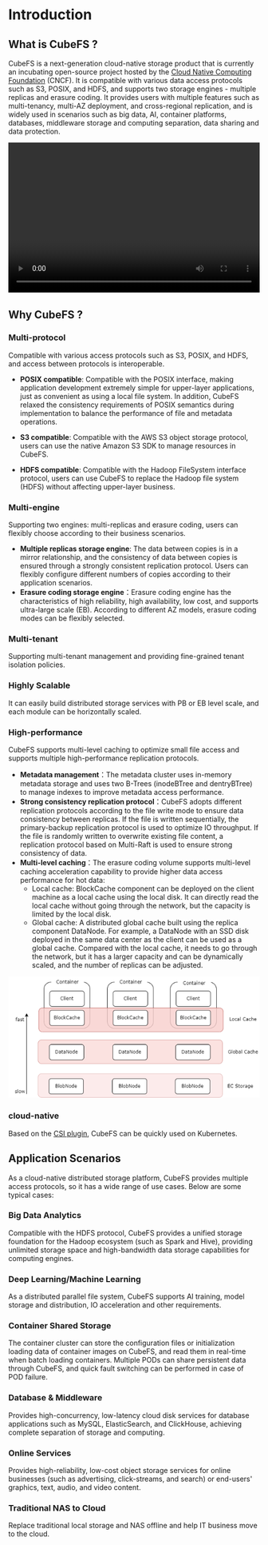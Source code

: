 # Introduction

## What is CubeFS ?

CubeFS is a next-generation cloud-native storage product that is currently an incubating open-source project hosted by the [Cloud Native Computing Foundation](https://www.cncf.io/projects/cubefs/) (CNCF). It is compatible with various data access protocols such as S3, POSIX, and HDFS, and supports two storage engines - multiple replicas and erasure coding. It provides users with multiple features such as multi-tenancy, multi-AZ deployment, and cross-regional replication, and is widely used in scenarios such as big data, AI, container platforms, databases, middleware storage and computing separation, data sharing and data protection.

<video width="100%" height="300" controls>
    <source src="https://ocs-cn-north1.heytapcs.com/cubefs/website-file/cubefsintro.mp4" type="video/mp4">
</video>

## Why CubeFS ?

### Multi-protocol

Compatible with various access protocols such as S3, POSIX, and HDFS, and access between protocols is interoperable.

- **POSIX compatible**: Compatible with the POSIX interface, making application development extremely simple for upper-layer applications, just as convenient as using a local file system. In addition, CubeFS relaxed the consistency requirements of POSIX semantics during implementation to balance the performance of file and metadata operations.

- **S3 compatible**: Compatible with the AWS S3 object storage protocol, users can use the native Amazon S3 SDK to manage resources in CubeFS.

- **HDFS compatible**: Compatible with the Hadoop FileSystem interface protocol, users can use CubeFS to replace the Hadoop file system (HDFS) without affecting upper-layer business.

### Multi-engine

Supporting two engines: multi-replicas and erasure coding, users can flexibly choose according to their business scenarios.

- **Multiple replicas storage engine**: The data between copies is in a mirror relationship, and the consistency of data between copies is ensured through a strongly consistent replication protocol. Users can flexibly configure different numbers of copies according to their application scenarios.
- **Erasure coding storage engine**：Erasure coding engine has the characteristics of high reliability, high availability, low cost, and supports ultra-large scale (EB). According to different AZ models, erasure coding modes can be flexibly selected.

### Multi-tenant

Supporting multi-tenant management and providing fine-grained tenant isolation policies.

### Highly Scalable

It can easily build distributed storage services with PB or EB level scale, and each module can be horizontally scaled.

### High-performance

CubeFS supports multi-level caching to optimize small file access and supports multiple high-performance replication protocols.

- **Metadata management**：The metadata cluster uses in-memory metadata storage and uses two B-Trees (inodeBTree and dentryBTree) to manage indexes to improve metadata access performance.
- **Strong consistency replication protocol**：CubeFS adopts different replication protocols according to the file write mode to ensure data consistency between replicas. If the file is written sequentially, the primary-backup replication protocol is used to optimize IO throughput. If the file is randomly written to overwrite existing file content, a replication protocol based on Multi-Raft is used to ensure strong consistency of data.
- **Multi-level caching**：The erasure coding volume supports multi-level caching acceleration capability to provide higher data access performance for hot data:
    - Local cache: BlockCache component can be deployed on the client machine as a local cache using the local disk. It can directly read the local cache without going through the network, but the capacity is limited by the local disk.
    - Global cache: A distributed global cache built using the replica component DataNode. For example, a DataNode with an SSD disk deployed in the same data center as the client can be used as a global cache. Compared with the local cache, it needs to go through the network, but it has a larger capacity and can be dynamically scaled, and the number of replicas can be adjusted.

![cache](../pic/cfs-cache.png)

### cloud-native

Based on the [CSI plugin](../user-guide/k8s.md), CubeFS can be quickly used on Kubernetes.

## Application Scenarios

As a cloud-native distributed storage platform, CubeFS provides multiple access protocols, so it has a wide range of use cases. Below are some typical cases:

### Big Data Analytics

Compatible with the HDFS protocol, CubeFS provides a unified storage foundation for the Hadoop ecosystem (such as Spark and Hive), providing unlimited storage space and high-bandwidth data storage capabilities for computing engines.

### Deep Learning/Machine Learning

As a distributed parallel file system, CubeFS supports AI training, model storage and distribution, IO acceleration and other requirements.

### Container Shared Storage

The container cluster can store the configuration files or initialization loading data of container images on CubeFS, and read them in real-time when batch loading containers. Multiple PODs can share persistent data through CubeFS, and quick fault switching can be performed in case of POD failure.

### Database & Middleware

Provides high-concurrency, low-latency cloud disk services for database applications such as MySQL, ElasticSearch, and ClickHouse, achieving complete separation of storage and computing.

### Online Services

Provides high-reliability, low-cost object storage services for online businesses (such as advertising, click-streams, and search) or end-users' graphics, text, audio, and video content.

### Traditional NAS to Cloud

Replace traditional local storage and NAS offline and help IT business move to the cloud.
